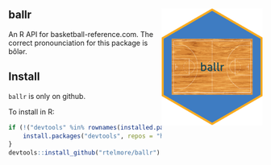 ballr <img src="court-2.png" width = "200" align="right" />
----

An R API for basketball-reference.com.  The correct pronounciation for this 
package is bôlər. 

##  Install
`ballr` is only on github.

To install in R:

```r
if (!("devtools" %in% rownames(installed.packages()))) {
    install.packages("devtools", repos = "https://cran.rstudio.com")
}
devtools::install_github("rtelmore/ballr")
```



